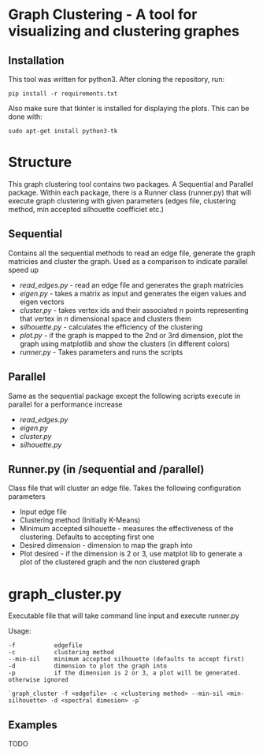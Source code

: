 # Graph Clustering - A tool for visualizing and clustering graphes
## Installation
This tool was written for python3. After cloning the repository, run: 

`pip install -r requirements.txt`

Also make sure that tkinter is installed for displaying the plots. This can be done with:

`sudo apt-get install python3-tk`


# Structure
This graph clustering tool contains two packages. A Sequential and Parallel package. Within each package, there is a Runner class (runner.py) that will execute graph clustering with given parameters (edges file, clustering method, min accepted silhouette coefficiet etc.)

## Sequential
Contains all the sequential methods to read an edge file, generate the graph matricies and cluster the graph. Used as a comparison to indicate parallel speed up
 - *read_edges.py* - read an edge file and generates the graph matricies
 - *eigen.py* - takes a matrix as input and generates the eigen values and eigen vectors
 - *cluster.py* - takes vertex ids and their associated *n* points representing that vertex in *n* dimensional space and clusters them
 - *silhouette.py* - calculates the efficiency of the clustering
 - *plot.py* - if the graph is mapped to the 2nd or 3rd dimension, plot the graph using matplotlib and show the clusters (in different colors)
 - *runner.py* - Takes parameters and runs the scripts 

## Parallel
Same as the sequential package except the following scripts execute in parallel for a performance increase
 - *read_edges.py*
 - *eigen.py*
 - *cluster.py*
 - *silhouette.py*

## Runner.py (in /sequential and /parallel)
Class file that will cluster an edge file. Takes the following configuration parameters
 - Input edge file
 - Clustering method (Initially K-Means)
 - Minimum accepted silhouette - measures the effectiveness of the clustering. Defaults to accepting first one
 - Desired dimension - dimension to map the graph into
 - Plot desired - if the dimension is 2 or 3, use matplot lib to generate a plot of the clustered graph and the non clustered graph

# graph_cluster.py
Executable file that will take command line input and execute runner.py

Usage:

    -f           edgefile
    -c           clustering method
    --min-sil    minimum accepted silhouette (defaults to accept first)
    -d           dimension to plot the graph into
    -p           if the dimension is 2 or 3, a plot will be generated. otherwise ignored

    `graph_cluster -f <edgefile> -c <clustering method> --min-sil <min-silhouette> -d <spectral dimesion> -p`

## Examples
TODO
